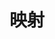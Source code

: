 
# 映射

<!-- 

ElasticSearch之映射常用操作 
https://mp.weixin.qq.com/s/er3SAyhMcHl5Ql7OuJ-keA
动态映射与静态映射 
https://mp.weixin.qq.com/s?__biz=MzI1NDY0MTkzNQ==&mid=2247490923&idx=2&sn=ce49834bca5cc2c21ee8334c2eec5461&scene=21#wechat_redirect
四种字段类型详解
https://mp.weixin.qq.com/s?__biz=MzI1NDY0MTkzNQ==&mid=2247490952&idx=1&sn=bd34ff8633b3a101eb0f6a7dfd9a2c94&scene=21#wechat_redirects
地理类型和特殊类型
https://mp.weixin.qq.com/s?__biz=MzI1NDY0MTkzNQ==&mid=2247490994&idx=1&sn=77ec1e677a9c77379956530808f30887&scene=21#wechat_redirect

ElasticSearch 23 种映射参数详解 
https://mp.weixin.qq.com/s?__biz=MzI1NDY0MTkzNQ==&mid=2247491016&idx=1&sn=843b7e0a94f15d60efee27c4a8efbdc7&scene=21#wechat_redirect

https://mp.weixin.qq.com/s/gi9Dxt23chmEgDK9ZWfHLw

-->

